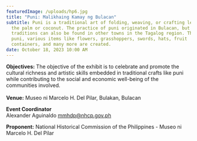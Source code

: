 ```yaml
---
featuredImage: /uploads/hp6.jpg
title: "Puni: Malikhaing Kamay ng Bulacan"
subtitle: Puni is a traditional art of folding, weaving, or crafting leaves from
  the palm or coconut. The practice of puni originated in Bulacan, but similar
  traditions can also be found in other towns in the Tagalog region. Through
  puni, various items like flowers, grasshoppers, swords, hats, fruit
  containers, and many more are created.
date: October 18, 2023 10:00 AM
---
```

<!--StartFragment-->

**O﻿bjectives:** The objective of the exhibit is to celebrate and promote the cultural richness and artistic skills
embedded in traditional crafts like puni while contributing to the social and economic well-being of the communities involved.\
\
**V﻿enue:** Museo ni Marcelo H. Del Pilar, Bulakan, Bulacan

**E﻿vent Coordinator**\
Alexander Aguinaldo
mmhdp@nhcp.gov.ph

**P﻿roponent:** National Historical Commission of the Philippines - Museo ni Marcelo H. Del Pilar

<!--EndFragment-->